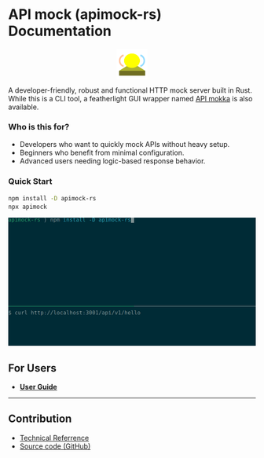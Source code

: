 # API mock (apimock-rs) Documentation

<div class="logo">
  <style>
    .logo {
        width: 100%;
        display: flex;
        justify-content: center;
    }
    .logo img {
        height: 4.4em;
    }
  </style>
  <img src=".assets/logo.png">
</div>

A developer-friendly, robust and functional HTTP mock server built in Rust. While this is a CLI tool, a featherlight GUI wrapper named [API mokka](https://github.com/apimokka/apimokka) is also available.

### Who is this for?

- Developers who want to quickly mock APIs without heavy setup.
- Beginners who benefit from minimal configuration.
- Advanced users needing logic-based response behavior.

### Quick Start

```sh
npm install -D apimock-rs
npx apimock
```

![demo](https://github.com/apimokka/apimock-rs/blob/main/docs/.assets/demo.gif?raw=true)

## For Users

- [**User Guide**](user-guide/)

---

## Contribution

- [Technical Referrence](technical-referrence/)
- [Source code (GitHub)](https://github.com/apimokka/apimock-rs)
